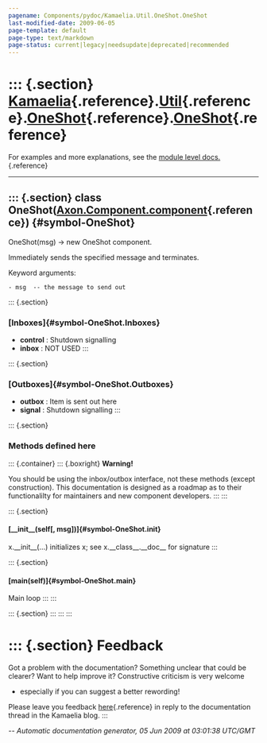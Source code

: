 ```yaml
---
pagename: Components/pydoc/Kamaelia.Util.OneShot.OneShot
last-modified-date: 2009-06-05
page-template: default
page-type: text/markdown
page-status: current|legacy|needsupdate|deprecated|recommended
---
```

::: {.section}
[Kamaelia](/Components/pydoc/Kamaelia.html){.reference}.[Util](/Components/pydoc/Kamaelia.Util.html){.reference}.[OneShot](/Components/pydoc/Kamaelia.Util.OneShot.html){.reference}.[OneShot](/Components/pydoc/Kamaelia.Util.OneShot.OneShot.html){.reference}
================================================================================================================================================================================================================================================================

For examples and more explanations, see the [module level
docs.](/Components/pydoc/Kamaelia.Util.OneShot.html){.reference}

------------------------------------------------------------------------

::: {.section}
class OneShot([Axon.Component.component](/Docs/Axon/Axon.Component.component.html){.reference}) {#symbol-OneShot}
-----------------------------------------------------------------------------------------------

OneShot(msg) -\> new OneShot component.

Immediately sends the specified message and terminates.

Keyword arguments:

``` {.literal-block}
- msg  -- the message to send out
```

::: {.section}
### [Inboxes]{#symbol-OneShot.Inboxes}

-   **control** : Shutdown signalling
-   **inbox** : NOT USED
:::

::: {.section}
### [Outboxes]{#symbol-OneShot.Outboxes}

-   **outbox** : Item is sent out here
-   **signal** : Shutdown signalling
:::

::: {.section}
### Methods defined here

::: {.container}
::: {.boxright}
**Warning!**

You should be using the inbox/outbox interface, not these methods
(except construction). This documentation is designed as a roadmap as to
their functionalilty for maintainers and new component developers.
:::
:::

::: {.section}
#### [\_\_init\_\_(self\[, msg\])]{#symbol-OneShot.__init__}

x.\_\_init\_\_(\...) initializes x; see x.\_\_class\_\_.\_\_doc\_\_ for
signature
:::

::: {.section}
#### [main(self)]{#symbol-OneShot.main}

Main loop
:::
:::

::: {.section}
:::
:::
:::

::: {.section}
Feedback
========

Got a problem with the documentation? Something unclear that could be
clearer? Want to help improve it? Constructive criticism is very welcome
- especially if you can suggest a better rewording!

Please leave you feedback
[here](../../../cgi-bin/blog/blog.cgi?rm=viewpost&nodeid=1142023701){.reference}
in reply to the documentation thread in the Kamaelia blog.
:::

*\-- Automatic documentation generator, 05 Jun 2009 at 03:01:38 UTC/GMT*
